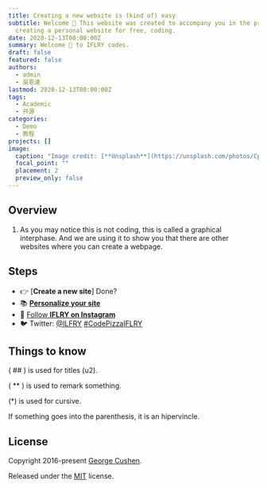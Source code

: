 ```yaml
---
title: Creating a new website is (kind of) easy
subtitle: Welcome 👋 This website was created to accompany you in the process of
  creating a personal website for free, coding.
date: 2020-12-13T00:00:00Z
summary: Welcome 👋 to IFLRY codes.
draft: false
featured: false
authors:
  - admin
  - 吳恩達
lastmod: 2020-12-13T00:00:00Z
tags:
  - Academic
  - 开源
categories:
  - Demo
  - 教程
projects: []
image:
  caption: "Image credit: [**Unsplash**](https://unsplash.com/photos/CpkOjOcXdUY)"
  focal_point: ""
  placement: 2
  preview_only: false
---
```


## Overview

1. As you may notice this is not coding, this is called a graphical interphase. And we are using it to show you that there are other websites where you can create a webpage.

## Steps

- 👉 [**Create a new site**] Done?
- 📚 [**Personalize your site**](https://wowchemy.com/docs/)
- 💬 [Follow **IFLRY on Instagram**](https://https://www.instagram.com/iflry/) 
- 🐦 Twitter: [@ILFRY](https://twitter.com/iflry) [#CodePizzaIFLRY](https://twitter.com/search?q=%23codepizzaiflry&src=typed_query)

## Things to know

( ## ) is used for titles (u2).

( ** ) is used to remark something. 

(*) is used for cursive.

If something goes into the parenthesis, it is an hipervincle.



## License

Copyright 2016-present [George Cushen](https://georgecushen.com).

Released under the [MIT](https://github.com/wowchemy/wowchemy-hugo-modules/blob/master/LICENSE.md) license.
